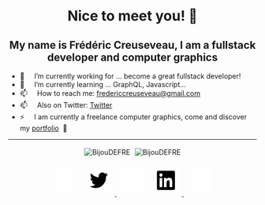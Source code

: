 <h1 align="center">Nice to meet you! 👋</h1>

<h2 align="center">My name is Frédéric Creuseveau, I am a fullstack developer and computer graphics</h3>

- 🔭 &nbsp; &nbsp; I’m currently working for ... become a great fullstack developer!
- 🌱 &nbsp; &nbsp; I’m currently learning ... GraphQL, Javascript...
- 📫 &nbsp; &nbsp; How to reach me: fredericcreuseveau@gmail.com
- 📫 &nbsp; &nbsp; Also on Twitter: [Twitter](https://twitter.com/bijoudefre)
- ⚡ &nbsp; &nbsp; I am currently a freelance computer graphics, come and discover my [portfolio](https://frederic-creuseveau-portfolio.netlify.app/) &nbsp;👀

<hr/>

<div align="center">
    <div>
        <img style="margin: 0.2em; height: 11em" src="https://github-readme-stats.vercel.app/api?username=BijouDEFRE&show_icons=true&count_private=false" alt="BijouDEFRE"/>
        <!-- <img style="margin: 0.2em; height: 11em" src="./images/Socials.svg" alt="white space" /> -->
        <img style="margin: 0.2em; height: 11em" src="https://github-readme-stats.vercel.app/api/top-langs/?username=BijouDEFRE&layout=compact" alt="BijouDEFRE" />
    </div>
</div>

<!-- ![Frédéric Creuseveau's GitHub stats](https://github-readme-stats.vercel.app/api?username=BijouDEFRE&show_icons=true)
[![Top Langs](https://github-readme-stats.vercel.app/api/top-langs/?username=BijouDEFRE&layout=compact)](https://github.com/anuraghazra/github-readme-stats) -->

<p align="center">
    <img style="margin: 0.5em" src="./images/Space.svg" alt="" height="50" width="50" />
    <a href="https://twitter.com/bijoudefre" target="blank">
        <img style="margin: 0.5em" src="./images/Twitter.svg" alt="bijoudefre" height="50" width="50" />
    </a>
    <img style="margin: 0.5em" src="./images/Space.svg" alt="" height="50" width="50" />
    <a href="https://www.linkedin.com/in/frédéric-creuseveau/" target="blank">
        <img style="margin: 0.5em" src="./images/Linkedin.svg" alt="https://www.linkedin.com/in/frédéric-creuseveau/" height="50" width="50" />
    </a>
    <img style="margin: 0.5em" src="./images/Space.svg" alt="" height="50" width="50" />
</p>
